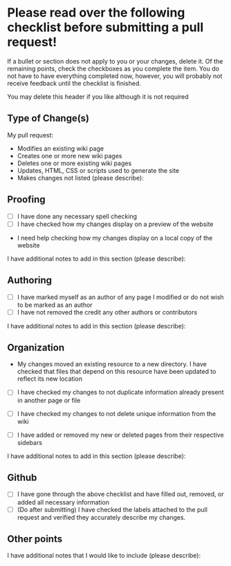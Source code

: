 # Please read over the following checklist before submitting a pull request!

If a bullet or section does not apply to you or your changes, delete it. Of the remaining points, check the checkboxes as you complete the item. You do not have to have everything completed now, however, you will probably not receive feedback until the checklist is finished.

You may delete this header if you like although it is not required

## Type of Change(s)
My pull request:
 - Modifies an existing wiki page
 - Creates one or more new wiki pages
 - Deletes one or more existing wiki pages
 - Updates, HTML, CSS or scripts used to generate the site
 - Makes changes not listed (please describe):

## Proofing
 - [ ] I have done any necessary spell checking
 - [ ] I have checked how my changes display on a preview of the website
 
 - I need help checking how my changes display on a local copy of the website

I have additional notes to add in this section (please describe): 

## Authoring
 - [ ] I have marked myself as an author of any page I modified or do not wish to be marked as an author
 - [ ] I have not removed the credit any other authors or contributors

I have additional notes to add in this section (please describe): 

## Organization
 - My changes moved an existing resource to a new directory. I have checked that files that depend on this resource have been updated to reflect its new location
 - [ ] I have checked my changes to not duplicate information already present in another page or file
 - [ ] I have checked my changes to not delete unique information from the wiki

 - [ ] I have added or removed my new or deleted pages from their respective sidebars

I have additional notes to add in this section (please describe): 

## Github
- [ ] I have gone through the above checklist and have filled out, removed, or added all necessary information
- [ ] (Do after submitting) I have checked the labels attached to the pull request and verified they accurately describe my changes.

## Other points
I have additional notes that I would like to include (please describe):